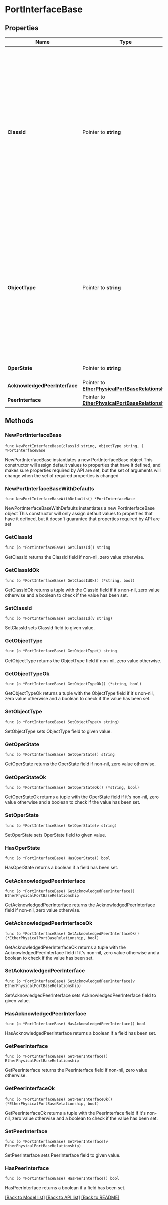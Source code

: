 # PortInterfaceBase

## Properties

Name | Type | Description | Notes
------------ | ------------- | ------------- | -------------
**ClassId** | Pointer to **string** | The fully-qualified name of the instantiated, concrete type. This property is used as a discriminator to identify the type of the payload when marshaling and unmarshaling data. The enum values provides the list of concrete types that can be instantiated from this abstract type. | 
**ObjectType** | Pointer to **string** | The fully-qualified name of the instantiated, concrete type. The value should be the same as the &#39;ClassId&#39; property. The enum values provides the list of concrete types that can be instantiated from this abstract type. | 
**OperState** | Pointer to **string** | Operational state of an Interface. | [optional] 
**AcknowledgedPeerInterface** | Pointer to [**EtherPhysicalPortBaseRelationship**](EtherPhysicalPortBaseRelationship.md) |  | [optional] 
**PeerInterface** | Pointer to [**EtherPhysicalPortBaseRelationship**](EtherPhysicalPortBaseRelationship.md) |  | [optional] 

## Methods

### NewPortInterfaceBase

`func NewPortInterfaceBase(classId string, objectType string, ) *PortInterfaceBase`

NewPortInterfaceBase instantiates a new PortInterfaceBase object
This constructor will assign default values to properties that have it defined,
and makes sure properties required by API are set, but the set of arguments
will change when the set of required properties is changed

### NewPortInterfaceBaseWithDefaults

`func NewPortInterfaceBaseWithDefaults() *PortInterfaceBase`

NewPortInterfaceBaseWithDefaults instantiates a new PortInterfaceBase object
This constructor will only assign default values to properties that have it defined,
but it doesn't guarantee that properties required by API are set

### GetClassId

`func (o *PortInterfaceBase) GetClassId() string`

GetClassId returns the ClassId field if non-nil, zero value otherwise.

### GetClassIdOk

`func (o *PortInterfaceBase) GetClassIdOk() (*string, bool)`

GetClassIdOk returns a tuple with the ClassId field if it's non-nil, zero value otherwise
and a boolean to check if the value has been set.

### SetClassId

`func (o *PortInterfaceBase) SetClassId(v string)`

SetClassId sets ClassId field to given value.


### GetObjectType

`func (o *PortInterfaceBase) GetObjectType() string`

GetObjectType returns the ObjectType field if non-nil, zero value otherwise.

### GetObjectTypeOk

`func (o *PortInterfaceBase) GetObjectTypeOk() (*string, bool)`

GetObjectTypeOk returns a tuple with the ObjectType field if it's non-nil, zero value otherwise
and a boolean to check if the value has been set.

### SetObjectType

`func (o *PortInterfaceBase) SetObjectType(v string)`

SetObjectType sets ObjectType field to given value.


### GetOperState

`func (o *PortInterfaceBase) GetOperState() string`

GetOperState returns the OperState field if non-nil, zero value otherwise.

### GetOperStateOk

`func (o *PortInterfaceBase) GetOperStateOk() (*string, bool)`

GetOperStateOk returns a tuple with the OperState field if it's non-nil, zero value otherwise
and a boolean to check if the value has been set.

### SetOperState

`func (o *PortInterfaceBase) SetOperState(v string)`

SetOperState sets OperState field to given value.

### HasOperState

`func (o *PortInterfaceBase) HasOperState() bool`

HasOperState returns a boolean if a field has been set.

### GetAcknowledgedPeerInterface

`func (o *PortInterfaceBase) GetAcknowledgedPeerInterface() EtherPhysicalPortBaseRelationship`

GetAcknowledgedPeerInterface returns the AcknowledgedPeerInterface field if non-nil, zero value otherwise.

### GetAcknowledgedPeerInterfaceOk

`func (o *PortInterfaceBase) GetAcknowledgedPeerInterfaceOk() (*EtherPhysicalPortBaseRelationship, bool)`

GetAcknowledgedPeerInterfaceOk returns a tuple with the AcknowledgedPeerInterface field if it's non-nil, zero value otherwise
and a boolean to check if the value has been set.

### SetAcknowledgedPeerInterface

`func (o *PortInterfaceBase) SetAcknowledgedPeerInterface(v EtherPhysicalPortBaseRelationship)`

SetAcknowledgedPeerInterface sets AcknowledgedPeerInterface field to given value.

### HasAcknowledgedPeerInterface

`func (o *PortInterfaceBase) HasAcknowledgedPeerInterface() bool`

HasAcknowledgedPeerInterface returns a boolean if a field has been set.

### GetPeerInterface

`func (o *PortInterfaceBase) GetPeerInterface() EtherPhysicalPortBaseRelationship`

GetPeerInterface returns the PeerInterface field if non-nil, zero value otherwise.

### GetPeerInterfaceOk

`func (o *PortInterfaceBase) GetPeerInterfaceOk() (*EtherPhysicalPortBaseRelationship, bool)`

GetPeerInterfaceOk returns a tuple with the PeerInterface field if it's non-nil, zero value otherwise
and a boolean to check if the value has been set.

### SetPeerInterface

`func (o *PortInterfaceBase) SetPeerInterface(v EtherPhysicalPortBaseRelationship)`

SetPeerInterface sets PeerInterface field to given value.

### HasPeerInterface

`func (o *PortInterfaceBase) HasPeerInterface() bool`

HasPeerInterface returns a boolean if a field has been set.


[[Back to Model list]](../README.md#documentation-for-models) [[Back to API list]](../README.md#documentation-for-api-endpoints) [[Back to README]](../README.md)


